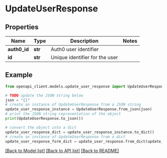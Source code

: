 # UpdateUserResponse


## Properties

Name | Type | Description | Notes
------------ | ------------- | ------------- | -------------
**auth0_id** | **str** | Auth0 user identifier | 
**id** | **str** | Unique identifier for the user | 

## Example

```python
from openapi_client.models.update_user_response import UpdateUserResponse

# TODO update the JSON string below
json = "{}"
# create an instance of UpdateUserResponse from a JSON string
update_user_response_instance = UpdateUserResponse.from_json(json)
# print the JSON string representation of the object
print(UpdateUserResponse.to_json())

# convert the object into a dict
update_user_response_dict = update_user_response_instance.to_dict()
# create an instance of UpdateUserResponse from a dict
update_user_response_form_dict = update_user_response.from_dict(update_user_response_dict)
```
[[Back to Model list]](../README.md#documentation-for-models) [[Back to API list]](../README.md#documentation-for-api-endpoints) [[Back to README]](../README.md)


